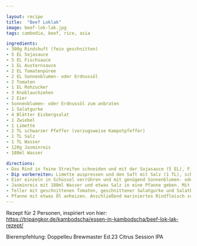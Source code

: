 ```yaml
---

layout: recipe
title:  "Beef Loklak"
image: beef-lok-lak.jpg
tags: cambodia, beef, rice, asia

ingredients:
- 300g Rindshuft (fein geschnitten)
- 5 EL Sojasauce
- 5 EL Fischsauce
- 1 EL Austernsauce
- 2 EL Tomatenpüree
- 2 EL Sonnenblumen- oder Erdnussöl
- 2 Tomaten
- 1 EL Rohzucker
- 3 Knoblauchzehen
- 2 Eier
- Sonnenblumen- oder Erdnussöl zum anbraten
- 1 Salatgurke
- 4 Blätter Eisbergsalat
- 1 Zwiebel
- 1 Limette
- 2 TL schwarzer Pfeffer (vorzugsweise Kampotpfeffer)
- 1 TL Salz
- 1 TL Wasser
- 120g Jasminreis
- 180ml Wasser

directions:
- Das Rind in feine Streifen schneiden und mit der Sojasauce (5 EL), Fischsauce (5 EL), Austernsauce (1 EL), passierten Tomaten (2 EL), Zucker (1 EL), dem fein gewürfelten Knoblauch und Pflanzenöl (2 EL) marinieren. Anschließend in den Kühlschrank stellen und für mindestens 60 Minuten ruhen lassen.
- Dip vorbereiten: Limette auspressen und den Saft mit Salz (1 TL), schwarzem Pfeffer (2 TL) und Wasser (1 TL) mischen. Anschließend in den Kühlschrank stellen.
- Eier einzeln in Schüssel verrühren und mit genügend Sonnenblumen- oder Erdnussöl zu einem Omelett fritieren
- Jasminreis mit 180ml Wasser und etwas Salz in eine Pfanne geben. Mit geschlossenem Deckel zum Kochen bringen und anschliessend die Platte ausschalten. Den Deckel während mindestens 15 Minuten (je nach Reis) nicht öffnen. Der Reis sollte anschliessend gar sein. 
- Teller mit geschnittenen Tomaten, geschnittener Salatgurke und Salatblättern dekorieren. Später Reis und gebratenes Ei hinzufügen.
- Pfanne mit etwas Öl anheizen. Anschließend mariniertes Rindfleisch scharf anbraten und auf den vorbereiteten Tellern servieren.
---
```


Rezept für 2 Personen, inspiriert von hier: https://tripangkor.de/kambodscha/essen-in-kambodscha/beef-lok-lak-rezept/

Bierempfehlung: Doppelleu Brewmaster Ed.23 Citrus Session IPA